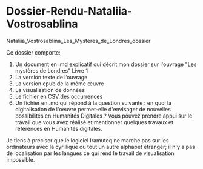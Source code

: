 # Dossier-Rendu-Nataliia-Vostrosablina
Nataliia_Vostrosablina_Les_Mysteres_de_Londres_dossier


Ce dossier comporte:

1. Un document en .md explicatif qui décrit mon dossier sur l'ouvrage "Les mystères de Londres" Livre 1
2. La version texte de l’ouvrage.
3. La version epub de la même œuvre
4. La visualisation de données
5. Le fichier en CSV des occurrences
6. Un fichier en .md qui répond à la question suivante : en quoi la digitalisation de l'oeuvre permet-elle d'envisager de nouvelles possibilités en Humanités Digitales ? Vous pouvez prendre appui sur le travail que vous avez réalisé et mentionner quelques travaux et références en Humanités digitales.

Je tiens à preciser que le logiciel Iramuteq ne marche pas sur les ordinateurs avec la cyrillique ou tout un autre alphabet étranger; il n'y a pas de localisation par les langues ce qui rend le travail de visualisation impossible. 
